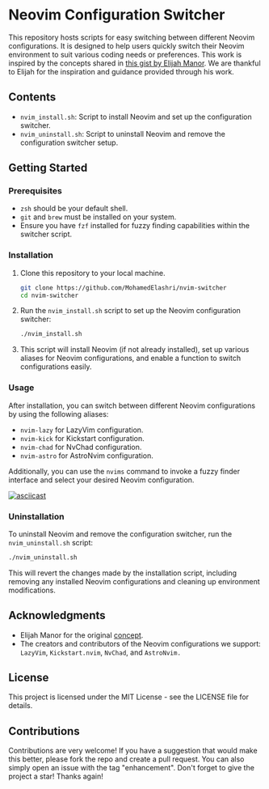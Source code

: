 # Neovim Configuration Switcher

This repository hosts scripts for easy switching between different Neovim configurations. It is designed to help users quickly switch their Neovim environment to suit various coding needs or preferences. This work is inspired by the concepts shared in [this gist by Elijah Manor](https://gist.github.com/elijahmanor/b279553c0132bfad7eae23e34ceb593b). We are thankful to Elijah for the inspiration and guidance provided through his work.

## Contents

- `nvim_install.sh`: Script to install Neovim and set up the configuration switcher.
- `nvim_uninstall.sh`: Script to uninstall Neovim and remove the configuration switcher setup.


## Getting Started

### Prerequisites

- `zsh` should be your default shell.
- `git` and `brew` must be installed on your system.
- Ensure you have `fzf` installed for fuzzy finding capabilities within the switcher script.

### Installation

1. Clone this repository to your local machine.

    ```bash
    git clone https://github.com/MohamedElashri/nvim-switcher
    cd nvim-switcher
    ```
2. Run the `nvim_install.sh` script to set up the Neovim configuration switcher:
    ```zsh
    ./nvim_install.sh
    ```
3. This script will install Neovim (if not already installed), set up various aliases for Neovim configurations, and enable a function to switch configurations easily.

### Usage

After installation, you can switch between different Neovim configurations by using the following aliases:
- `nvim-lazy` for LazyVim configuration.
- `nvim-kick` for Kickstart configuration.
- `nvim-chad` for NvChad configuration.
- `nvim-astro` for AstroNvim configuration.

Additionally, you can use the `nvims` command to invoke a fuzzy finder interface and select your desired Neovim configuration.

[![asciicast](https://asciinema.org/a/a4FR0FqdlSfwg6YzG1pSjICZO.svg)](https://asciinema.org/a/a4FR0FqdlSfwg6YzG1pSjICZO)

### Uninstallation

To uninstall Neovim and remove the configuration switcher, run the `nvim_uninstall.sh` script:
```zsh
./nvim_uninstall.sh
```

This will revert the changes made by the installation script, including removing any installed Neovim configurations and cleaning up environment modifications.



## Acknowledgments

- Elijah Manor for the original [concept](https://gist.github.com/elijahmanor/b279553c0132bfad7eae23e34ceb593b).
- The creators and contributors of the Neovim configurations we support: `LazyVim`, `Kickstart.nvim`, `NvChad`, and `AstroNvim.`

## License

This project is licensed under the MIT License - see the LICENSE file for details.

## Contributions

Contributions are very welcome! If you have a suggestion that would make this better, please fork the repo and create a pull request. You can also simply open an issue with the tag "enhancement". Don't forget to give the project a star! Thanks again!
